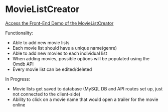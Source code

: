 # MovieListCreator

<a href="https://kgoo124.github.io/MovieListCreator/">Access the Front-End Demo of the MovieListCreator</a>

Functionality:

<ul>
    <li>Able to add new movie lists</li>
    <li>Each movie list should have a unique name(genre)</li>
    <li>Able to add new movies to each individual list</li>
    <li>When adding movies, possible options will be populated using the Omdb API</li>
    <li>Every movie list can be edited/deleted</li>
</ul>

In Progress:

<ul>
    <li>Movie lists get saved to database (MySQL DB and API routes set up, just not connected to the client-side)</li>
    <li>Ability to click on a movie name that would open a trailer for the movie online</li>
</ul>
